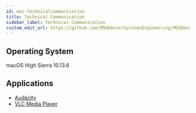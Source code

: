 ```yaml
---
id: mac-technicalcommunication
title: Technical Communication
sidebar_label: Technical Communication
custom_edit_url: https://github.com/MSUDenverSystemsEngineering/MSUDenverSystemsEngineering.github.io/edit/source/docs/image-mac-technicalcommunication.md
---
```


## Operating System
macOS High Sierra 10.13.6

## Applications
* [Audacity](software-mac-audacity.md)
* [VLC Media Player](software-mac-vlc.md)
